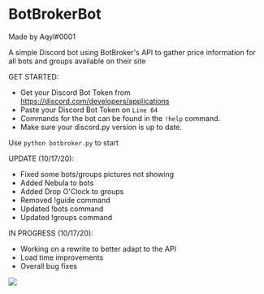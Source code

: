 # BotBrokerBot

Made by Aqyl#0001

A simple Discord bot using BotBroker's API to gather price information for all bots and groups available on their site

GET STARTED:
- Get your Discord Bot Token from https://discord.com/developers/applications
- Paste your Discord Bot Token on `Line 64`
- Commands for the bot can be found in the `!help` command.
- Make sure your discord.py version is up to date.

Use `python botbroker.py` to start

UPDATE (10/17/20):
- Fixed some bots/groups pictures not showing
- Added Nebula to bots
- Added Drop O'Clock to groups
- Removed !guide command
- Updated !bots command
- Updated !groups command

IN PROGRESS (10/17/20):
- Working on a rewrite to better adapt to the API
- Load time improvements
- Overall bug fixes

<img src="https://i.imgur.com/aOGZFtP.png">
